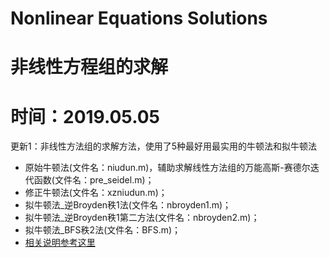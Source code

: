 # Nonlinear Equations Solutions



# 非线性方程组的求解

# 时间：2019.05.05

更新1：非线性方法组的求解方法，使用了5种最好用最实用的牛顿法和拟牛顿法
- 原始牛顿法(文件名：niudun.m)，辅助求解线性方法组的万能高斯-赛德尔迭代函数(文件名：pre_seidel.m)；
- 修正牛顿法(文件名：xzniudun.m)；
- 拟牛顿法_逆Broyden秩1法(文件名：nbroyden1.m)；
- 拟牛顿法_逆Broyden秩1第二方法(文件名：nbroyden2.m)；
- 拟牛顿法_BFS秩2法(文件名：BFS.m)；
- [相关说明参考这里](https://www.jianshu.com/p/4e2d6a45aa67)
